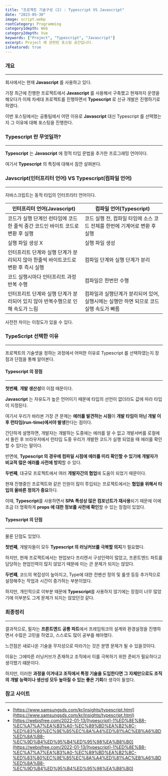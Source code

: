 ```yaml
---
title: "프로젝트 기술구성 (2) : Typescript VS Javascript"
date: "2023-05-30"
image: script.webp
rootCategory: Programming
category1depth: Web
category2depth: Vue
keywords: ["Project", "Typescript", "Javascript"]
excerpt: Project 에 관련된 포스팅 공간입니다.
isFeatured: true
---
```


### 개요
---

회사에서는 현재 **Javascript** 를 사용하고 있다.

가장 최근에 진행한 프로젝트에서 **Javascript** 를 사용해서 구축했고 현재까지 운영을 해오다가 이제 차세대 프로젝트를 진행하면서 **Typescript** 로 신규 개발은 진행하기로 하였다.

이번 포스팅에서는 공통팀에서 어떤 이유로 **Javascript** 대신 Typescript 를 선택했는지 그 이유에 대해 포스팅을 진행한다.

###  Typescript 란 무엇일까?
---

**Typescript** 는 **Javascript** 에 정적 타입 문법을 추가한 프로그래밍 언어이다.

여기서 **Typescript** 의 특징에 대해서 잠깐 살펴본다.


### Javscript(인터프리터 언어) VS Typescript(컴파일 언어)
---

자바스크립트는 동적 타입의 인터프리터 언어이다.

|인터프리터 언어(Javascript)|컴파일 언어(Typescript)|
|------------------------|-----------|
|코드가 실행 단계인 런타임에 코드 한 줄씩 중간 코드인 바이트 코드로 변환 후 실행                     |코드 실행 전, 컴파일 타임에 소스 코드 전체를 한번에 기계어로 변환 후 실행|
|실행 파일 생성 X                     |실행 파일 생성    | 
|인터프리트 단계와 실행 단계가 분리되지 않아 한줄씩 바이트코드로 변환 후 즉시 실행                     |컴파일 단계와 실행 단계가 분리    | 
|코드 실행시마다 인터프리트 과정 반복 수행                     |컴파일은 한번만 수행    | 
|인터프리트 단계와 실행 단계가 분리되어 있지 않아 반복수행으로 인해 속도가 느림                  |컴파일과 실행단계가 분리되어 있어, 실행시에는 실행만 하면 되므로 코드 실행 속도가 빠름    | 

사전전 차이는 이정도가 있을 수 있다.

### TypeScript 선택한 이유
---

프로젝트의 기술셋을 정하는 과정에서 어떠한 이유로 Typescript 를 선택하였는지 장점과 단점을 통해 알아본다.

#### Typescript 의 장점
---

**첫번째**, **개발 생산성**의 이점 때문이다.

**Javascript** 는 자유도가 높은 언어이기 때문에 타입의 선언이 없더라도 값에 따라 타입이 지정된다. 

여기서 우리가 바라본 가장 큰 문제는 **에러를 발견하는 시점**이 **개발 타임이 아닌 개발 이후 런타임(run-time)에서야 발생**한다는 점이다.

간단하게 설명하면, 개발자는 개발하는 도중에는 에러를 알 수 없고 개발서버를 로컬에서 돌린 후 브라우저에서 런타임 도중 우리가 개발한 코드가 실행 되었을 때 에러를 확인할 수 있다는 말이다.

반면에, **Typescript 의 경우에 컴파일 시점에 에러를 미리 확인할 수 있기에 개발자가 비교적 많은 에러를 사전에 방지**할 수 있다.

**두번째**, 대규모 프로젝트에서 여러 **개발자간의 협업**에 도움이 되었기 때문이다.

현재 진행중인 프로젝트와 같은 인원이 많이 투입되는 프로젝트에서는 **협업을 위해서 타입의 올바른 정의가 중요**하다.

이때, **Typescript**를 사용하면서 **SPA 특성상 많은 컴포넌트가 재사용**되기 때문에 이에 조금 더 명확하게 **props 에 대한 정보를 사전에 확인**할 수 있는 장점이 있었다.

#### Typescript 의 단점
---

물론 단점도 있었다.

**첫번째**, 개발자들이 모두 **Typescript 의 러닝커브를 극복할 의지**가 필요했다.

하지만, 현재 프로젝트에서는 현업보다 프리렌서 구성인력이 많았고, 프론트엔드 파트를 담당하는 현업인력이 많지 않았기 때문에 이는 큰 문제가 되지는 않았다.

**두번쨰**, 코드의 복잡성이 높아지고, Type에 대한 컨벤션 정의 및 룰셋 등등 추가적으로 설정해주는 작업과 시간이 증가하는 부분이었다.

하지만, 개인적으로 이부분 때문에 **Typescript**를 사용하지 않기에는 장점이 너무 많았기에 이부분도 그게 문제가 되지는 않았던것 같다.

### 최종정리
---

결과적으로, 필자는 **프론트엔드 공통 파트**에서 프레임워크의 설계와 환경설정을 진행하면서 수많은 고민을 하였고, 스스로도 많이 공부를 해야했다.

느낀점은 새로나온 기술을 무지성으로 따라가는 것은 분명 문제가 될 수 있을것이다.

이유는 그에따른 러닝커브가 존재하고 조직에서 이를 극복하기 위한 준비가 필요하다고 생각했기 떄문이다.

하지만, 이러한 **과정을 이겨내고 조직에서 특정 기술을 도입한다면 그 자체만으로도 조직의 개발 능력이나 생산성 모두 높아질 수 있는 좋은 기회**라 생각이 들었다.

### 참고 사이트
---

- [https://www.samsungsds.com/kr/insights/typescript.html](https://www.samsungsds.com/kr/insights/typescript.html)
- [https://webisfree.com/2022-01-13/[typescript]-1%ED%8E%B8-%EC%A7%A7%EA%B3%A0-%EC%89%BD%EA%B2%8C-%ED%83%80%EC%9E%85%EC%8A%A4%ED%81%AC%EB%A6%BD%ED%8A%B8-%EC%9D%B4%ED%95%B4%ED%95%98%EA%B8%B0](https://webisfree.com/2022-01-13/[typescript]-1%ED%8E%B8-%EC%A7%A7%EA%B3%A0-%EC%89%BD%EA%B2%8C-%ED%83%80%EC%9E%85%EC%8A%A4%ED%81%AC%EB%A6%BD%ED%8A%B8-%EC%9D%B4%ED%95%B4%ED%95%98%EA%B8%B0)